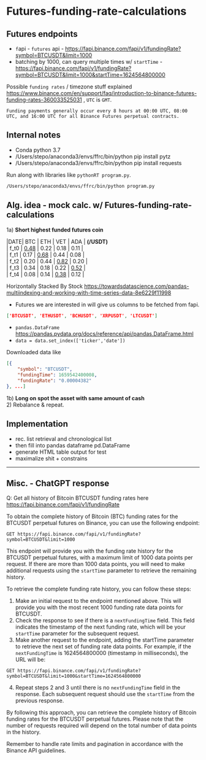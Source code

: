 # Futures-funding-rate-calculations

## Futures endpoints
- `f`api - `futures` api - https://fapi.binance.com/fapi/v1/fundingRate?symbol=BTCUSDT&limit=1000
- batching by 1000, can query multiple times w/ `startTime` -  https://fapi.binance.com/fapi/v1/fundingRate?symbol=BTCUSDT&limit=1000&startTime=1624564800000

Possible `funding rates` / timezone stuff explained https://www.binance.com/en/support/faq/introduction-to-binance-futures-funding-rates-360033525031 , `UTC` is `GMT`.
```
Funding payments generally occur every 8 hours at 00:00 UTC, 08:00 UTC, and 16:00 UTC for all Binance Futures perpetual contracts.
```

## Internal notes
- Conda python 3.7
- /Users/stepo/anaconda3/envs/ffrc/bin/python pip install pytz
- /Users/stepo/anaconda3/envs/ffrc/bin/python pip install requests  

Run along with libraries like `pythonRT program.py`.
```zsh
/Users/stepo/anaconda3/envs/ffrc/bin/python program.py  
```

## Alg. idea - mock calc. w/ Futures-funding-rate-calculations
1a) **Short highest funded futures coin**  


|DATE| BTC | ETH | VET | ADA | **(/USDT)**  
| f_t0 | <ins>0.48</ins> | 0.22 | 0.18 | 0.11 |  
| f_t1 | 0.17 | <ins>0.68</ins> | 0.44 | 0.08 |  
| f_t2 | 0.20 | 0.44 | <ins>0.82</ins> | 0.20 |  
| f_t3 | 0.34 | 0.18 | 0.22 | <ins>0.52</ins> |  
| f_t4 | 0.08 | 0.14 | <ins>0.38</ins> | 0.12 |  

Horizontally Stacked By Stock https://towardsdatascience.com/pandas-multiindexing-and-working-with-time-series-data-8e6229f11998

- Futures we are interested in will give us columns to be fetched from fapi.
```json
['BTCUSDT', 'ETHUSDT', 'BCHUSDT', 'XRPUSDT', 'LTCUSDT']
```
- `pandas.DataFrame` https://pandas.pydata.org/docs/reference/api/pandas.DataFrame.html
- `data = data.set_index(['ticker','date'])`  

Downloaded data like
```json
[{
    "symbol": "BTCUSDT",
    "fundingTime": 1659542400008,
    "fundingRate": "0.00004382"
}, ...]
```

1b) **Long on spot the asset with same amount of cash**  
2) Rebalance & repeat.

## Implementation
- rec. list retrieval and chronological list
- then fill into pandas dataframe pd.DataFrame
- generate HTML table output for test 
- maximalize shit + constrains
___
## Misc. - ChatGPT response
Q: Get all history of Bitcoin BTCUSDT funding rates here https://fapi.binance.com/fapi/v1/fundingRate

To obtain the complete history of Bitcoin (BTC) funding rates for the BTCUSDT perpetual futures on Binance, you can use the following endpoint:

```
GET https://fapi.binance.com/fapi/v1/fundingRate?symbol=BTCUSDT&limit=1000
```

This endpoint will provide you with the funding rate history for the BTCUSDT perpetual futures, with a maximum limit of 1000 data points per request. If there are more than 1000 data points, you will need to make additional requests using the `startTime` parameter to retrieve the remaining history.

To retrieve the complete funding rate history, you can follow these steps:

1. Make an initial request to the endpoint mentioned above. This will provide you with the most recent 1000 funding rate data points for BTCUSDT.
2. Check the response to see if there is a `nextFundingTime` field. This field indicates the timestamp of the next funding rate, which will be your `startTime` parameter for the subsequent request.
3. Make another request to the endpoint, adding the startTime parameter to retrieve the next set of funding rate data points. For example, if the `nextFundingTime` is 1624564800000 (timestamp in milliseconds), the URL will be:

```
GET https://fapi.binance.com/fapi/v1/fundingRate?symbol=BTCUSDT&limit=1000&startTime=1624564800000
```

4. Repeat steps 2 and 3 until there is no `nextFundingTime` field in the response. Each subsequent request should use the `startTime` from the previous response.  

By following this approach, you can retrieve the complete history of Bitcoin funding rates for the BTCUSDT perpetual futures. Please note that the number of requests required will depend on the total number of data points in the history.

Remember to handle rate limits and pagination in accordance with the Binance API guidelines.